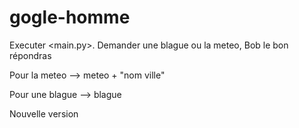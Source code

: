 # gogle-homme

Executer <main.py>. Demander une blague ou la meteo, Bob le bon répondras

Pour la meteo --> meteo + "nom ville"

Pour une blague --> blague

Nouvelle version
